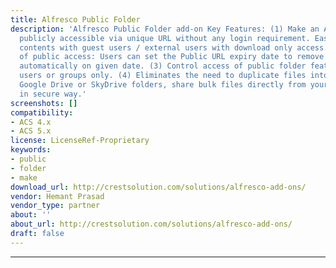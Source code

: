 ```yaml
---
title: Alfresco Public Folder
description: 'Alfresco Public Folder add-on Key Features: (1) Make an Alfresco Folder
  publicly accessible via unique URL without any login requirement. Easy to share
  contents with guest users / external users with download only access. (2) Auto-expiry
  of public access: Users can set the Public URL expiry date to remove guest access
  automatically on given date. (3) Control access of public folder feature to specific
  users or groups only. (4) Eliminates the need to duplicate files into your Dropbox,
  Google Drive or SkyDrive folders, share bulk files directly from your Alfresco server
  in secure way.'
screenshots: []
compatibility:
- ACS 4.x
- ACS 5.x
license: LicenseRef-Proprietary
keywords:
- public
- folder
- make
download_url: http://crestsolution.com/solutions/alfresco-add-ons/
vendor: Hemant Prasad ‌
vendor_type: partner
about: ''
about_url: http://crestsolution.com/solutions/alfresco-add-ons/
draft: false
---
```

---
